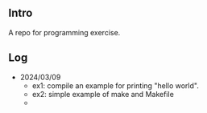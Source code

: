 ## **Intro**
A repo for programming exercise.

## **Log**
* 2024/03/09 
  - ex1: compile an example for printing "hello world".
  - ex2: simple example of make and Makefile
  - 
